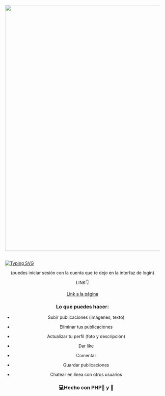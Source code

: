<div id="header" align="center">
   <img src="https://raw.githubusercontent.com/DEVSENSE/phptools-docs/master/docs/vscode/imgs/completion-tooltip.gif" width="800"/>
</div>
<br>

<a href="https://git.io/typing-svg"><img src="https://readme-typing-svg.demolab.com?font=Fira+Code&weight=600&size=30&duration=4000&pause=500&color=F75EAC&width=435&lines=Red+Social+%F0%9F%92%BB;PHP+Mysql+AJAX" alt="Typing SVG" /></a>


<div id="badge" align="center">
  <p>(puedes iniciar sesión con la cuenta que te dejo en la interfaz de login)</p>
  <p>LINK👇 </p>
  <a href="https://edenredsocialbook.000webhostapp.com/red_social/auth/login.php" target="_blank">
  Link a la página<a/>
    
<div/>

### Lo que puedes hacer:
- Subir publicaciones (imágenes, texto)
- Eliminar tus publicaciones
- Actualizar tu perfil (foto y descripción)
- Dar like
- Comentar
- Guardar publicaciones
- Chatear en línea con otros usuarios



  <h3 align="center">
    💻Hecho con PHP🐘 y 💝 
  <h3/>
